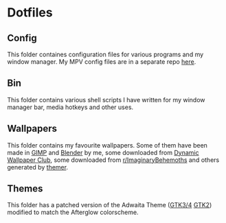 # Dotfiles
## Config
This folder containes configuration files for various programs and my window manager. My MPV config files are in a separate repo [here](https://github.com/Kryptos-123/mpv-config).

## Bin
This folder contains various shell scripts I have written for my window manager bar, media hotkeys and other uses.

## Wallpapers
This folder contains my favourite wallpapers. Some of them have been made in [GIMP](https://www.gimp.org/) and [Blender](https://www.blender.org/) by me, some downloaded from [Dynamic Wallpaper Club](https://dynamicwallpaper.club), some downloaded from [r/ImaginaryBehemoths](https://reddit.com/r/ImaginaryBehemoths) and others generated by [themer](https://github.com/themerdev/themer).
## Themes
This folder has a patched version of the Adwaita Theme ([GTK3/4](https://gitlab.gnome.org/GNOME/gtk) [GTK2](https://github.com/axxapy/Adwaita-dark-gtk2)) modified to match the Afterglow colorscheme.
